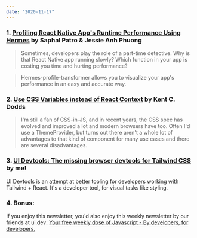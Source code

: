 ```yaml
---
date: "2020-11-17"
---
```


### 1. [Profiling React Native App's Runtime Performance Using Hermes](https://www.g2i.co/blog/profiling-react-native-apps-runtime-performance-using-hermes) by Saphal Patro & Jessie Anh Phuong

> Sometimes, developers play the role of a part-time detective. Why is that React Native app running slowly? Which function in your app is costing you time and hurting performance?

> Hermes-profile-transformer allows you to visualize your app's performance in an easy and accurate way.

### 2. [Use CSS Variables instead of React Context](https://epicreact.dev/css-variables/) by Kent C. Dodds

> I'm still a fan of CSS-in-JS, and in recent years, the CSS spec has evolved and improved a lot and modern browsers have too. Often I'd use a ThemeProvider, but turns out there aren't a whole lot of advantages to that kind of component for many use cases and there are several disadvantages.

### 3. [UI Devtools: The missing browser devtools for Tailwind CSS](https://ui-devtools.com) by me!

UI Devtools is an attempt at better tooling for developers working with Tailwind + React. It's a developer tool, for visual tasks like styling.

### 4. Bonus:

If you enjoy this newsletter, you'd also enjoy this weekly newsletter by our friends at ui.dev: [Your free weekly dose of Javascript - By developers, for developers.](https://ui.dev/bytes/?r=sid)

